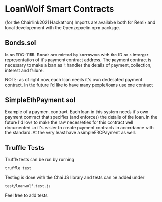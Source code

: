 LoanWolf Smart Contracts
========================

(for the Chainlink2021 Hackathon)
Imports are available both for Remix and local developement with the Openzeppelin npm package.

Bonds.sol
---------

Is an ERC-1155. Bonds are minted by borrowers with the ID as a interger representation of it's payment contract address. 
The payment contract is necessary to make a loan as it handles the details of payment, collection, interest and failure.

NOTE: as of right now, each loan needs it's own dedecated payment contract. In the future I'd like to have many people/loans use one contract

SimpleEthPayment.sol
--------------------

Example of a payment contract. Each loan in this system needs it's own payment contract that specifies (and enforces) the details of the loan. In the future I'd love to make the raw necesseties for this contract well documented so it's easier to create payment contracts
in accordance with the standard. At the very least have a simpleERCPayment as well.

Truffle Tests
-------------

Truffle tests can be run by running

`truffle test`

Testing is done with the Chai JS library and tests can be added under 

`test/loanwolf.test.js`

Feel free to add tests



